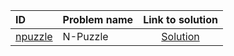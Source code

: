 | ID | Problem name | Link to solution |
|:---|:---|:---:|
| [npuzzle](https://open.kattis.com/problems/npuzzle) | N-Puzzle | [Solution](https://github.com/versenyi98/kattis-solutions/tree/main/solutions/npuzzle)|
